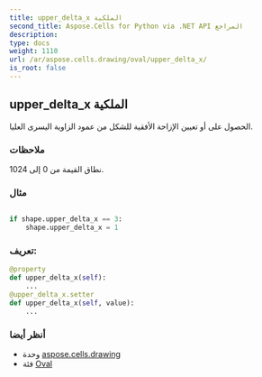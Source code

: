 ```yaml
---
title: upper_delta_x الملكية
second_title: Aspose.Cells for Python via .NET API المراجع
description:
type: docs
weight: 1110
url: /ar/aspose.cells.drawing/oval/upper_delta_x/
is_root: false
---
```

##  upper_delta_x الملكية

الحصول على أو تعيين الإزاحة الأفقية للشكل من عمود الزاوية اليسرى العليا.

###  ملاحظات

نطاق القيمة من 0 إلى 1024.

###  مثال

```python

if shape.upper_delta_x == 3:
    shape.upper_delta_x = 1

```
###  تعريف:
```python
@property
def upper_delta_x(self):
    ...
@upper_delta_x.setter
def upper_delta_x(self, value):
    ...
```

###  أنظر أيضا
* وحدة [aspose.cells.drawing](../../)
* فئة [Oval](/cells/python-net/ar/aspose.cells.drawing/oval)
